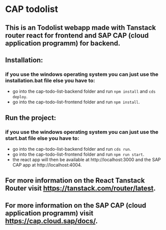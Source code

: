# CAP todolist

## This is an Todolist webapp made with Tanstack router react for frontend and SAP CAP (cloud application programm) for backend.

## Installation:
### if you use the windows operating system you can just use the installation.bat file else you have to:
- go into the cap-todo-list-backend folder and run `npm install` and `cds deploy`.
- go into the cap-todo-list-frontend folder and run `npm install`.

## Run the project:
### if you use the windows operating system you can just use the start.bat file else you have to:
- go into the cap-todo-list-backend folder and run `cds run`.
- go into the cap-todo-list-frontend folder and run `npm run start`.
- the react app will then be available at http://localhost:3000 and the SAP CAP app at http://localhost:4004.

## For more information on the React Tanstack Router visit https://tanstack.com/router/latest.
## For more information on the SAP CAP (cloud application programm) visit https://cap.cloud.sap/docs/.
